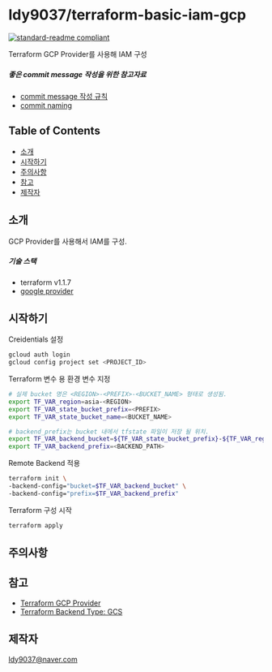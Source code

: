 # ldy9037/terraform-basic-iam-gcp

[![standard-readme compliant](https://img.shields.io/badge/readme%20style-standard-brightgreen.svg?style=flat-square)](https://github.com/RichardLitt/standard-readme)

Terraform GCP Provider를 사용해 IAM 구성

##### 좋은 commit message 작성을 위한 참고자료

- [commit message 작성 규칙](https://meetup.toast.com/posts/106)
- [commit naming](https://blog.ull.im/engineering/2019/03/10/logs-on-git.html)


## Table of Contents

- [소개](#소개)
- [시작하기](#시작하기)
- [주의사항](#주의사항)
- [참고](#참고)
- [제작자](#제작자)

## 소개

 GCP Provider를 사용해서 IAM를 구성.  
 
 ##### 기술 스택
 - terraform v1.1.7
 - [google provider](https://registry.terraform.io/providers/hashicorp/tfe/latest/docs)
 
## 시작하기

Creidentials 설정
```sh
gcloud auth login
gcloud config project set <PROJECT_ID>
```

Terraform 변수 용 환경 변수 지정
```sh
# 실제 bucket 명은 <REGION>-<PREFIX>-<BUCKET_NAME> 형태로 생성됨.
export TF_VAR_region=asia-<REGION>
export TF_VAR_state_bucket_prefix=<PREFIX>
export TF_VAR_state_bucket_name=<BUCKET_NAME>

# backend_prefix는 bucket 내에서 tfstate 파일이 저장 될 위치.
export TF_VAR_backend_bucket=${TF_VAR_state_bucket_prefix}-${TF_VAR_region}-${TF_VAR_state_bucket_name}
export TF_VAR_backend_prefix=<BACKEND_PATH>
```

Remote Backend 적용
```sh
terraform init \
-backend-config="bucket=$TF_VAR_backend_bucket" \
-backend-config="prefix=$TF_VAR_backend_prefix"
```
Terraform 구성 시작

```sh
terraform apply
```

## 주의사항


## 참고
- [Terraform GCP Provider](https://registry.terraform.io/providers/hashicorp/google/latest/docs)
- [Terraform Backend Type: GCS](https://www.terraform.io/language/settings/backends/gcs)

## 제작자
[ldy9037@naver.com]()